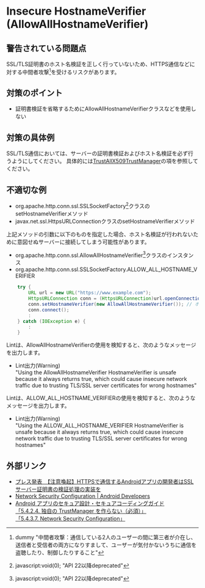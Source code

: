 # Insecure HostnameVerifier (AllowAllHostnameVerifier)

## 警告されている問題点

SSL/TLS証明書のホスト名検証を正しく行っていないため、HTTPS通信などに対する中間者攻撃[^1]を受けるリスクがあります。

## 対策のポイント

- 証明書検証を省略するためにAllowAllHostnameVerifierクラスなどを使用しない

## 対策の具体例

SSL/TLS通信においては、サーバーの証明書検証およびホスト名検証を必ず行うようにしてください。
具体的には[TrustAllX509TrustManager](TrustAllX509TrustManager.md)の項を参照してください。

## 不適切な例

- org.apache.http.conn.ssl.SSLSocketFactory[^注釈]クラスのsetHostnameVerifierメソッド
- javax.net.ssl.HttpsURLConnectionクラスのsetHostnameVerifierメソッド

上記メソッドの引数に以下のものを指定した場合、ホスト名検証が行われないために意図せぬサーバーに接続してしまう可能性があります。

- org.apache.http.conn.ssl.AllowAllHostnameVerifier[^注釈]クラスのインスタンス
- org.apache.http.conn.ssl.SSLSocketFactory.ALLOW_ALL_HOSTNAME_VERIFIER

```java
    try {
        URL url = new URL("https://www.example.com");
        HttpsURLConnection conn = (HttpsURLConnection)url.openConnection();
        conn.setHostnameVerifier(new AllowAllHostnameVerifier()); // ホスト名検証が行われなくなる
        conn.connect();
        :
    } catch (IOException e) {
        :
    }
```

Lintは、AllowAllHostnameVerifierの使用を検知すると、次のようなメッセージを出力します。

-   Lint出力(Warning)  
    "Using the AllowAllHostnameVerifier HostnameVerifier is unsafe because it always returns true, which could cause insecure network traffic due to trusting TLS/SSL server certificates for wrong hostnames"

Lintは、ALLOW_ALL_HOSTNAME_VERIFIERの使用を検知すると、次のようなメッセージを出力します。

-   Lint出力(Warning)  
    "Using the ALLOW_ALL_HOSTNAME_VERIFIER HostnameVerifier is unsafe because it always returns true, which could cause insecure network traffic due to trusting TLS/SSL server certificates for wrong hostnames"

## 外部リンク

-   [プレス発表　【注意喚起】HTTPSで通信するAndroidアプリの開発者はSSLサーバー証明書の検証処理の実装を][1]
-   [Network Security Configuration | Android Developers][2]
-   [Android アプリのセキュア設計・セキュアコーディングガイド][3]  
    [「5.4.2.4. 独自の TrustManager を作らない（必須）」][4]  
    [「5.4.3.7. Network Security Configuration」][5]
    

[1]: https://www.ipa.go.jp/about/press/20140919_1.html
[2]: https://developer.android.com/training/articles/security-config.html
[3]: https://www.jssec.org/dl/android_securecoding/
[4]: https://www.jssec.org/dl/android_securecoding/5_how_to_use_security_functions.html#%E7%8B%AC%E8%87%AA%E3%81%AEtrustmanager%E3%82%92%E4%BD%9C%E3%82%89%E3%81%AA%E3%81%84-%EF%BC%88%E5%BF%85%E9%A0%88%EF%BC%89
[5]: https://www.jssec.org/dl/android_securecoding/5_how_to_use_security_functions.html#network-security-configuration

[^注釈]: javascript:void(0); "API 22以降deprecated"
[^1]: dummy "中間者攻撃：通信している2人のユーザーの間に第三者が介在し、送信者と受信者の両方になりすまして、ユーザーが気付かないうちに通信を盗聴したり、制御したりすること"